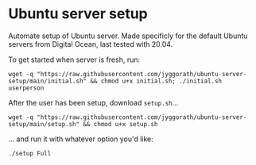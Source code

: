 # Ubuntu server setup
Automate setup of Ubuntu server. Made specificly for the default Ubuntu servers from Digital Ocean, last tested with 20.04.

To get started when server is fresh, run:
```
wget -q "https://raw.githubusercontent.com/jyggorath/ubuntu-server-setup/main/initial.sh" && chmod u+x initial.sh; ./initial.sh userperson
```

After the user has been setup, download `setup.sh`...
```
wget -q "https://raw.githubusercontent.com/jyggorath/ubuntu-server-setup/main/setup.sh" && chmod u+x setup.sh
```

... and run it with whatever option you'd like:
```
./setup Full
```
